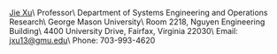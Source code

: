  [Jie Xu](https://www.gmu.edu/profiles/jxu13)\\
            Professor\\
            Department of Systems Engineering and Operations Research\\
            George Mason University\\
            Room 2218, Nguyen Engineering Building\\
            4400 University Drive, Fairfax, Virginia 22030\\
            Email: <a href="mailto:jxu13@gmu.edu">jxu13@gmu.edu</a>\\
            Phone: 703-993-4620
